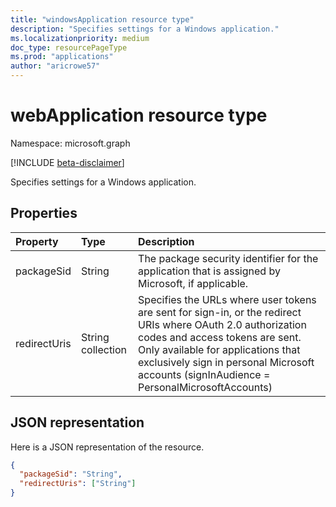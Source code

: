 ```yaml
---
title: "windowsApplication resource type"
description: "Specifies settings for a Windows application."
ms.localizationpriority: medium
doc_type: resourcePageType
ms.prod: "applications"
author: "aricrowe57"
---
```


# webApplication resource type

Namespace: microsoft.graph

[!INCLUDE [beta-disclaimer](../../includes/beta-disclaimer.md)]

Specifies settings for a Windows application.

## Properties

| Property | Type | Description |
|:---------|:-----|:------------|
| packageSid | String | The package security identifier for the application that is assigned by Microsoft, if applicable. |
| redirectUris | String collection | Specifies the URLs where user tokens are sent for sign-in, or the redirect URIs where OAuth 2.0 authorization codes and access tokens are sent. Only available for applications that exclusively sign in personal Microsoft accounts (signInAudience = PersonalMicrosoftAccounts) |

## JSON representation
Here is a JSON representation of the resource.

<!-- {
  "blockType": "resource",
  "optionalProperties": [

  ],
  "@odata.type": "microsoft.graph.windowsApplication"
}-->

```json
{
  "packageSid": "String",
  "redirectUris": ["String"]
}

```